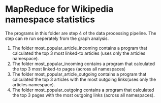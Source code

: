 # MapReduce for Wikipedia namespace statistics

The programs in this folder are step 4 of the data processing pipeline. 
The step can re run seperately from the graph analysis.

1. The folder most\_popular\_article\_incoming contains a program that calculated the top 3 most linked-to articles (uses only the articles namespace).
2. The folder most\_popular\_incoming contains a program that calculated the top 3 most linked-to pages (across all namespaces)
3. The folder most\_popular\_article\_outgoing contains a program that calculated the top 3 articles with the most outgoing links(uses only the articles namespace).
4. The folder most\_popular\_outgoing contains a program that calculated the top 3 pages with the most outgoing links (across all namespaces).
